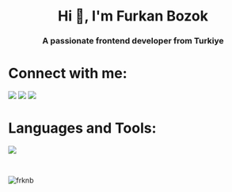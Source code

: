 <h1 align="center">Hi 👋, I'm Furkan Bozok</h1>
<h3 align="center">A passionate frontend developer from Turkiye</h3>

<h1 align="left">Connect with me:</h1>
<p align="left">
<a href="https://instagram.com/bozok.furkan" target="_blank" style="text-decoration:none">
   <img src="https://skillicons.dev/icons?i=instagram&perline=10" />
</a>     
<a href="https://www.linkedin.com/in/furkanbozok/" target="_blank"  style="text-decoration:none">
   <img src="https://skillicons.dev/icons?i=linkedin&perline=10" />
</a>
<a href="https://x.com/FurkanBozok13" target="_blank"  style="text-decoration:none">
   <img src="https://skillicons.dev/icons?i=twitter&perline=10" />
</a>
</p>

<h1 align="left">Languages and Tools:</h1>
<p align="left">  
   <a href="https://skillicons.dev">
    <img src="https://skillicons.dev/icons?i=html,css,bootstrap,vue,js,react,netlify,figma,firebase,ps,postman,unity,windows,vscode&perline=7" />
  </a>
</p>
<br>

<p><img align="left" src="https://github-readme-stats.vercel.app/api/top-langs?username=frknb&show_icons=true&locale=en&layout=compact" alt="frknb" /></p>
